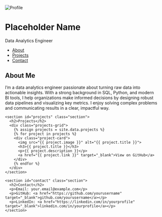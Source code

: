 <html lang="en">
<head>
  <meta charset="UTF-8" />
  <meta name="viewport" content="width=device-width, initial-scale=1.0"/>
  <title>Data Analytics Engineer Portfolio</title>
  <link rel="stylesheet" href="assets/css/style.css"/>
  <link href="https://fonts.googleapis.com/css2?family=Inter:wght@400;600&display=swap" rel="stylesheet">
</head>
<body>

<div class="layout">

  <!-- Left Bio Sidebar -->
  <div class="sidebar">
    <img src="images/placeholder.jpg" alt="Profile" class="profile-pic">
    <h1>Placeholder Name</h1>
    <p class="title">Data Analytics Engineer</p>
    <nav>
      <ul class="nav-links">
        <li><a href="#about">About</a></li>
        <li><a href="#projects">Projects</a></li>
        <li><a href="#contact">Contact</a></li>
      </ul>
    </nav>
  </div>

  <!-- Right Main Content -->
  <div class="main-content">
    <section id="about" class="section">
      <h2>About Me</h2>
      <p>
        I’m a data analytics engineer passionate about turning raw data into actionable insights.
        With a strong background in SQL, Python, and modern BI tools, I help organizations make
        informed decisions by designing robust data pipelines and visualizing key metrics.
        I enjoy solving complex problems and communicating results in a clear, impactful way.
      </p>
    </section>

    <section id="projects" class="section">
      <h2>Projects</h2>
      <div class="projects-grid">
        {% assign projects = site.data.projects %}
        {% for project in projects %}
        <div class="project-card">
          <img src="{{ project.image }}" alt="{{ project.title }}">
          <h3>{{ project.title }}</h3>
          <p>{{ project.description }}</p>
          <a href="{{ project.link }}" target="_blank">View on GitHub</a>
        </div>
        {% endfor %}
      </div>
    </section>

    <section id="contact" class="section">
      <h2>Contact</h2>
      <p>Email: your.email@example.com</p>
      <p>GitHub: <a href="https://github.com/yourusername" target="_blank">github.com/yourusername</a></p>
      <p>LinkedIn: <a href="https://linkedin.com/in/yourprofile" target="_blank">linkedin.com/in/yourprofile</a></p>
    </section>
  </div>

</div>

</body>
</html>

